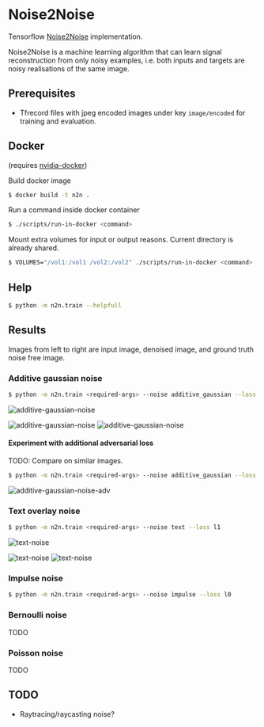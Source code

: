 # Noise2Noise
Tensorflow [Noise2Noise](https://arxiv.org/abs/1803.04189) implementation.

Noise2Noise is a machine learning algorithm that can learn signal reconstruction from only
noisy examples, i.e. both inputs and targets are noisy realisations of the same image.

## Prerequisites
* Tfrecord files with jpeg encoded images under key `image/encoded` for training and evaluation.

## Docker
(requires [nvidia-docker](https://github.com/NVIDIA/nvidia-docker))

Build docker image
```bash
$ docker build -t n2n .
```

Run a command inside docker container
```bash
$ ./scripts/run-in-docker <command>
```

Mount extra volumes for input or output reasons. Current directory is already shared.
```bash
$ VOLUMES="/vol1:/vol1 /vol2:/vol2" ./scripts/run-in-docker <command>
```

## Help
```bash
$ python -m n2n.train --helpfull
```

## Results
Images from left to right are input image, denoised image, and ground truth noise free image.

### Additive gaussian noise
```bash
$ python -m n2n.train <required-args> --noise additive_gaussian --loss l2
```
![additive-gaussian-noise](results/additive-gaussian-2.png)

![additive-gaussian-noise](results/additive-gaussian-gt-loss.png) ![additive-gaussian-noise](results/additive-gaussian-loss.png)


#### Experiment with additional adversarial loss
TODO: Compare on similar images.
```bash
$ python -m n2n.train <required-args> --noise additive_gaussian --loss l2 --adv_loss lsgan
```
![additive-gaussian-noise-adv](results/additive-gaussian-adv-loss.png)

### Text overlay noise
```bash
$ python -m n2n.train <required-args> --noise text --loss l1
```
![text-noise](results/text.png)

![text-noise](results/text-gt-loss.png) ![text-noise](results/text-loss.png)

### Impulse noise
```bash
$ python -m n2n.train <required-args> --noise impulse --loss l0
```

### Bernoulli noise
TODO

### Poisson noise
TODO

## TODO
* Raytracing/raycasting noise?

